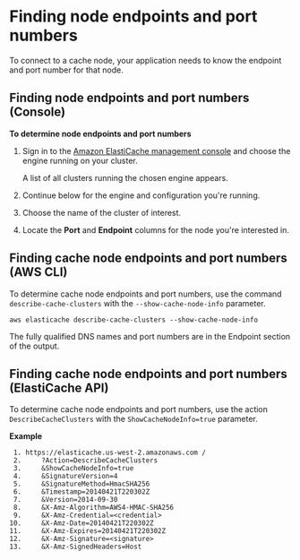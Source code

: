# Finding node endpoints and port numbers<a name="ClientConfig.FindingEndpointsAndPorts"></a>

To connect to a cache node, your application needs to know the endpoint and port number for that node\.

## Finding node endpoints and port numbers \(Console\)<a name="ClientConfig.FindingEndpointsAndPorts.CON"></a>

 **To determine node endpoints and port numbers** 

1. Sign in to the [Amazon ElastiCache management console](https://aws.amazon.com/elasticache) and choose the engine running on your cluster\.

   A list of all clusters running the chosen engine appears\.

1. Continue below for the engine and configuration you're running\.

1. Choose the name of the cluster of interest\.

1. Locate the **Port** and **Endpoint** columns for the node you're interested in\.

## Finding cache node endpoints and port numbers \(AWS CLI\)<a name="ClientConfig.FindingEndpointsAndPorts.CLI"></a>

To determine cache node endpoints and port numbers, use the command `describe-cache-clusters` with the `--show-cache-node-info` parameter\.

```
aws elasticache describe-cache-clusters --show-cache-node-info 
```

The fully qualified DNS names and port numbers are in the Endpoint section of the output\.

## Finding cache node endpoints and port numbers \(ElastiCache API\)<a name="ClientConfig.FindingEndpointsAndPorts.API"></a>

To determine cache node endpoints and port numbers, use the action `DescribeCacheClusters` with the `ShowCacheNodeInfo=true` parameter\.

**Example**  

```
 1. https://elasticache.us-west-2.amazonaws.com /
 2.     ?Action=DescribeCacheClusters
 3.     &ShowCacheNodeInfo=true
 4.     &SignatureVersion=4
 5.     &SignatureMethod=HmacSHA256
 6.     &Timestamp=20140421T220302Z
 7.     &Version=2014-09-30   
 8.     &X-Amz-Algorithm=AWS4-HMAC-SHA256
 9.     &X-Amz-Credential=<credential>
10.     &X-Amz-Date=20140421T220302Z
11.     &X-Amz-Expires=20140421T220302Z
12.     &X-Amz-Signature=<signature>
13.     &X-Amz-SignedHeaders=Host
```